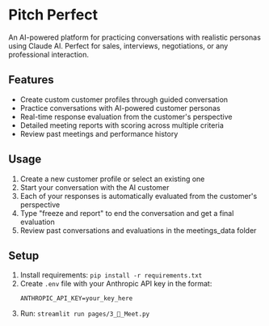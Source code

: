 # Pitch Perfect

An AI-powered platform for practicing conversations with realistic personas using Claude AI. Perfect for sales, interviews, negotiations, or any professional interaction.

## Features

- Create custom customer profiles through guided conversation
- Practice conversations with AI-powered customer personas
- Real-time response evaluation from the customer's perspective
- Detailed meeting reports with scoring across multiple criteria
- Review past meetings and performance history

## Usage

1. Create a new customer profile or select an existing one
2. Start your conversation with the AI customer
3. Each of your responses is automatically evaluated from the customer's perspective
4. Type "freeze and report" to end the conversation and get a final evaluation
5. Review past conversations and evaluations in the meetings_data folder

## Setup

1. Install requirements: `pip install -r requirements.txt`
2. Create `.env` file with your Anthropic API key in the format:
   ```
   ANTHROPIC_API_KEY=your_key_here
   ```
3. Run: `streamlit run pages/3_💬_Meet.py`